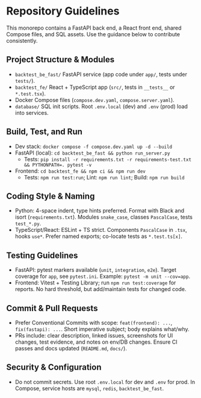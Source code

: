 # Repository Guidelines

This monorepo contains a FastAPI back end, a React front end, shared Compose files, and SQL assets. Use the guidance below to contribute consistently.

## Project Structure & Modules
- `backtest_be_fast/` FastAPI service (app code under `app/`, tests under `tests/`).
- `backtest_fe/` React + TypeScript app (`src/`, tests in `__tests__` or `*.test.tsx`).
- Docker Compose files (`compose.dev.yaml`, `compose.server.yaml`).
- `database/` SQL init scripts. Root `.env.local` (dev) and `.env` (prod) load into services.

## Build, Test, and Run
- Dev stack: `docker compose -f compose.dev.yaml up -d --build`
- FastAPI (local): `cd backtest_be_fast && python run_server.py`
  - Tests: `pip install -r requirements.txt -r requirements-test.txt && PYTHONPATH=. pytest -v`
- Frontend: `cd backtest_fe && npm ci && npm run dev`
  - Tests: `npm run test:run`; Lint: `npm run lint`; Build: `npm run build`

## Coding Style & Naming
- Python: 4-space indent, type hints preferred. Format with Black and isort (`requirements.txt`). Modules `snake_case`, classes `PascalCase`, tests `test_*.py`.
- TypeScript/React: ESLint + TS strict. Components `PascalCase` in `.tsx`, hooks `use*`. Prefer named exports; co-locate tests as `*.test.ts[x]`.

## Testing Guidelines
- FastAPI: pytest markers available (`unit`, `integration`, `e2e`). Target coverage for `app`, see `pytest.ini`. Example: `pytest -m unit --cov=app`.
- Frontend: Vitest + Testing Library; run `npm run test:coverage` for reports. No hard threshold, but add/maintain tests for changed code.

## Commit & Pull Requests
- Prefer Conventional Commits with scope: `feat(frontend): ...`, `fix(fastapi): ...`. Short imperative subject; body explains what/why.
- PRs include: clear description, linked issues, screenshots for UI changes, test evidence, and notes on env/DB changes. Ensure CI passes and docs updated (`README.md`, `docs/`).

## Security & Configuration
- Do not commit secrets. Use root `.env.local` for dev and `.env` for prod. In Compose, service hosts are `mysql`, `redis`, `backtest_be_fast`.
